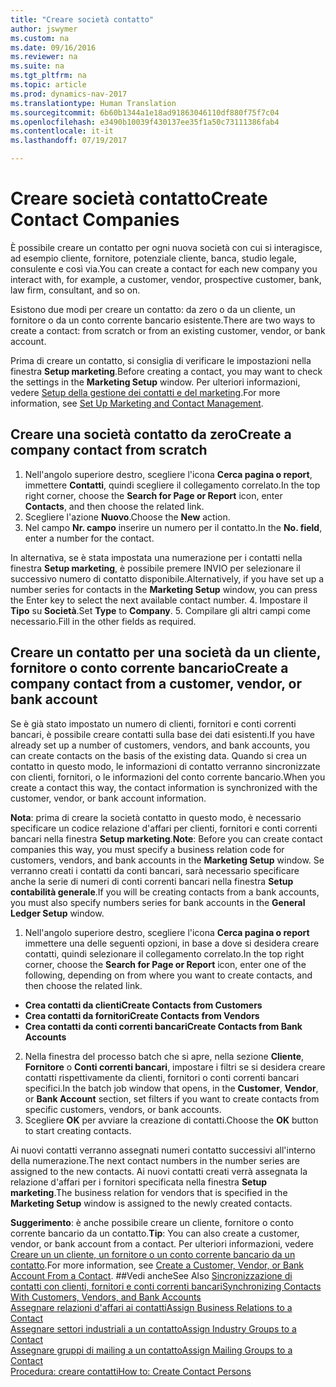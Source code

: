 ```yaml
---
title: "Creare società contatto"
author: jswymer
ms.custom: na
ms.date: 09/16/2016
ms.reviewer: na
ms.suite: na
ms.tgt_pltfrm: na
ms.topic: article
ms.prod: dynamics-nav-2017
ms.translationtype: Human Translation
ms.sourcegitcommit: 6b60b1344a1e18ad91863046110df880f75f7c04
ms.openlocfilehash: e3490b10039f430137ee35f1a50c73111386fab4
ms.contentlocale: it-it
ms.lasthandoff: 07/19/2017

---
```

# <a name="create-contact-companies"></a><span data-ttu-id="ee7e0-102">Creare società contatto</span><span class="sxs-lookup"><span data-stu-id="ee7e0-102">Create Contact Companies</span></span>
<span data-ttu-id="ee7e0-103">È possibile creare un contatto per ogni nuova società con cui si interagisce, ad esempio cliente, fornitore, potenziale cliente, banca, studio legale, consulente e così via.</span><span class="sxs-lookup"><span data-stu-id="ee7e0-103">You can create a contact for each new company you interact with, for example, a customer, vendor, prospective customer, bank, law firm, consultant, and so on.</span></span>

<span data-ttu-id="ee7e0-104">Esistono due modi per creare un contatto: da zero o da un cliente, un fornitore o da un conto corrente bancario esistente.</span><span class="sxs-lookup"><span data-stu-id="ee7e0-104">There are two ways to create a contact: from scratch or from an existing customer, vendor, or bank account.</span></span>

<span data-ttu-id="ee7e0-105">Prima di creare un contatto, si consiglia di verificare le impostazioni nella finestra **Setup marketing**.</span><span class="sxs-lookup"><span data-stu-id="ee7e0-105">Before creating a contact, you may want to check the settings in the **Marketing Setup** window.</span></span> <span data-ttu-id="ee7e0-106">Per ulteriori informazioni, vedere [Setup della gestione dei contatti e del marketing](marketing-setup-marketing.md).</span><span class="sxs-lookup"><span data-stu-id="ee7e0-106">For more information, see [Set Up Marketing and Contact Management](marketing-setup-marketing.md).</span></span>

## <a name="create-a-company-contact-from-scratch"></a><span data-ttu-id="ee7e0-107">Creare una società contatto da zero</span><span class="sxs-lookup"><span data-stu-id="ee7e0-107">Create a company contact from scratch</span></span>
1. <span data-ttu-id="ee7e0-108">Nell'angolo superiore destro, scegliere l'icona **Cerca pagina o report**, immettere **Contatti**, quindi scegliere il collegamento correlato.</span><span class="sxs-lookup"><span data-stu-id="ee7e0-108">In the top right corner, choose the **Search for Page or Report** icon, enter **Contacts**, and then choose the related link.</span></span>
2. <span data-ttu-id="ee7e0-109">Scegliere l'azione **Nuovo**.</span><span class="sxs-lookup"><span data-stu-id="ee7e0-109">Choose the **New** action.</span></span>
3. <span data-ttu-id="ee7e0-110">Nel campo **Nr. campo** inserire un numero per il contatto.</span><span class="sxs-lookup"><span data-stu-id="ee7e0-110">In the **No. field**, enter a number for the contact.</span></span>

  <span data-ttu-id="ee7e0-111">In alternativa, se è stata impostata una numerazione per i contatti nella finestra **Setup marketing**, è possibile premere INVIO per selezionare il successivo numero di contatto disponibile.</span><span class="sxs-lookup"><span data-stu-id="ee7e0-111">Alternatively, if you have set up a number series for contacts in the **Marketing Setup** window, you can press the Enter key to select the next available contact number.</span></span>
4. <span data-ttu-id="ee7e0-112">Impostare il **Tipo** su **Società**.</span><span class="sxs-lookup"><span data-stu-id="ee7e0-112">Set **Type** to **Company**.</span></span>
5. <span data-ttu-id="ee7e0-113">Compilare gli altri campi come necessario.</span><span class="sxs-lookup"><span data-stu-id="ee7e0-113">Fill in the other fields as required.</span></span>

## <a name="create-a-company-contact-from-a-customer-vendor-or-bank-account"></a><span data-ttu-id="ee7e0-114">Creare un contatto per una società da un cliente, fornitore o conto corrente bancario</span><span class="sxs-lookup"><span data-stu-id="ee7e0-114">Create a company contact from a customer, vendor, or bank account</span></span>
<span data-ttu-id="ee7e0-115">Se è già stato impostato un numero di clienti, fornitori e conti correnti bancari, è possibile creare contatti sulla base dei dati esistenti.</span><span class="sxs-lookup"><span data-stu-id="ee7e0-115">If you have already set up a number of customers, vendors, and bank accounts, you can create contacts on the basis of the existing data.</span></span> <span data-ttu-id="ee7e0-116">Quando si crea un contatto in questo modo, le informazioni di contatto verranno sincronizzate con clienti, fornitori, o le informazioni del conto corrente bancario.</span><span class="sxs-lookup"><span data-stu-id="ee7e0-116">When you create a contact this way, the contact information is synchronized with the customer, vendor, or bank account information.</span></span>

<span data-ttu-id="ee7e0-117">**Nota**: prima di creare la società contatto in questo modo, è necessario specificare un codice relazione d'affari per clienti, fornitori e conti correnti bancari nella finestra **Setup marketing**.</span><span class="sxs-lookup"><span data-stu-id="ee7e0-117">**Note**: Before you can create contact companies this way, you must specify a business relation code for customers, vendors, and bank accounts in the **Marketing Setup** window.</span></span> <span data-ttu-id="ee7e0-118">Se verranno creati i contatti da conti bancari, sarà necessario specificare anche la serie di numeri di conti correnti bancari nella finestra **Setup contabilità generale**.</span><span class="sxs-lookup"><span data-stu-id="ee7e0-118">If you will be creating contacts from a bank accounts, you must also specify numbers series for bank accounts in the **General Ledger Setup** window.</span></span>

1. <span data-ttu-id="ee7e0-119">Nell'angolo superiore destro, scegliere l'icona **Cerca pagina o report** immettere una delle seguenti opzioni, in base a dove si desidera creare contatti, quindi selezionare il collegamento correlato.</span><span class="sxs-lookup"><span data-stu-id="ee7e0-119">In the top right corner, choose the **Search for Page or Report** icon, enter one of the following, depending on from where you want to create contacts, and then choose the related link.</span></span>
  * <span data-ttu-id="ee7e0-120">**Crea contatti da clienti**</span><span class="sxs-lookup"><span data-stu-id="ee7e0-120">**Create Contacts from Customers**</span></span>
  * <span data-ttu-id="ee7e0-121">**Crea contatti da fornitori**</span><span class="sxs-lookup"><span data-stu-id="ee7e0-121">**Create Contacts from Vendors**</span></span>
  * <span data-ttu-id="ee7e0-122">**Crea contatti da conti correnti bancari**</span><span class="sxs-lookup"><span data-stu-id="ee7e0-122">**Create Contacts from Bank Accounts**</span></span>
2. <span data-ttu-id="ee7e0-123">Nella finestra del processo batch che si apre, nella sezione **Cliente**, **Fornitore** o **Conti correnti bancari**, impostare i filtri se si desidera creare contatti rispettivamente da clienti, fornitori o conti correnti bancari specifici.</span><span class="sxs-lookup"><span data-stu-id="ee7e0-123">In the batch job window that opens, in the **Customer**, **Vendor**, or **Bank Account** section, set filters if you want to create contacts from specific customers, vendors, or bank accounts.</span></span>
3. <span data-ttu-id="ee7e0-124">Scegliere **OK** per avviare la creazione di contatti.</span><span class="sxs-lookup"><span data-stu-id="ee7e0-124">Choose the **OK** button to start creating contacts.</span></span>

  <span data-ttu-id="ee7e0-125">Ai nuovi contatti verranno assegnati numeri contatto successivi all'interno della numerazione.</span><span class="sxs-lookup"><span data-stu-id="ee7e0-125">The next contact numbers in the number series are assigned to the new contacts.</span></span> <span data-ttu-id="ee7e0-126">Ai nuovi contatti creati verrà assegnata la relazione d'affari per i fornitori specificata nella finestra **Setup marketing**.</span><span class="sxs-lookup"><span data-stu-id="ee7e0-126">The business relation for vendors that is specified in the **Marketing Setup** window is assigned to the newly created contacts.</span></span>

<span data-ttu-id="ee7e0-127">**Suggerimento**: è anche possibile creare un cliente, fornitore o conto corrente bancario da un contatto.</span><span class="sxs-lookup"><span data-stu-id="ee7e0-127">**Tip**: You can also create a customer, vendor, or bank account from a contact.</span></span> <span data-ttu-id="ee7e0-128">Per ulteriori informazioni, vedere [Creare un un cliente, un fornitore o un conto corrente bancario da un contatto](marketing-how-create-contacts-new-customers-vendors-bank-accounts.md).</span><span class="sxs-lookup"><span data-stu-id="ee7e0-128">For more information, see [Create a Customer, Vendor, or Bank Account From a Contact](marketing-how-create-contacts-new-customers-vendors-bank-accounts.md).</span></span>
##<a name="see-also"></a><span data-ttu-id="ee7e0-129">Vedi anche</span><span class="sxs-lookup"><span data-stu-id="ee7e0-129">See Also</span></span>
[<span data-ttu-id="ee7e0-130">Sincronizzazione di contatti con clienti, fornitori e conti correnti bancari</span><span class="sxs-lookup"><span data-stu-id="ee7e0-130">Synchronizing Contacts With Customers, Vendors, and Bank Accounts</span></span>](marketing-synchronize-contacts-customers-vendors-bank-accounts.md)  
[<span data-ttu-id="ee7e0-131">Assegnare relazioni d'affari ai contatti</span><span class="sxs-lookup"><span data-stu-id="ee7e0-131">Assign Business Relations to a Contact</span></span>](marketing-business-relations.md#assign-business-relations-to-a-contact)  
[<span data-ttu-id="ee7e0-132">Assegnare settori industriali a un contatto</span><span class="sxs-lookup"><span data-stu-id="ee7e0-132">Assign Industry Groups to a Contact</span></span>](marketing-industry-groups.md#assign-industry-groups-to-a-contact)  
[<span data-ttu-id="ee7e0-133">Assegnare gruppi di mailing a un contatto</span><span class="sxs-lookup"><span data-stu-id="ee7e0-133">Assign Mailing Groups to a Contact</span></span>](marketing-mailing-groups.md#assign-mailing-groups-to-a-contact)  
[<span data-ttu-id="ee7e0-134">Procedura: creare contatti</span><span class="sxs-lookup"><span data-stu-id="ee7e0-134">How to: Create Contact Persons</span></span>](marketing-create-contact-persons.md)  

